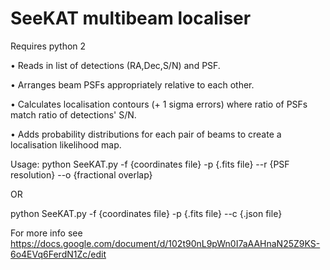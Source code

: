 # SeeKAT multibeam localiser
Requires python 2

• Reads in list of detections (RA,Dec,S/N) and PSF. 

• Arranges beam PSFs appropriately relative to each other.

• Calculates localisation contours (+ 1 sigma errors) where ratio of PSFs match ratio of detections' S/N.

• Adds probability distributions for each pair of beams to create a localisation likelihood map.

Usage: python SeeKAT.py -f {coordinates file} -p {.fits file} --r {PSF resolution} --o {fractional overlap}

OR

python SeeKAT.py -f {coordinates file} -p {.fits file} --c {.json file}

For more info see https://docs.google.com/document/d/102t90nL9pWn0I7aAAHnaN25Z9KS-6o4EVq6FerdN1Zc/edit
